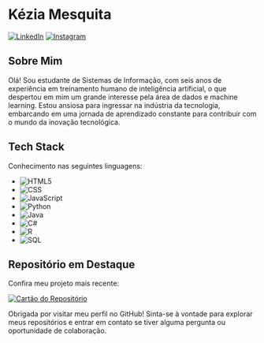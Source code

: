# Kézia Mesquita

[![LinkedIn](https://img.shields.io/badge/LinkedIn-000?style=for-the-badge&logo=linkedin&logoColor=0E76A8)](https://www.linkedin.com/in/k%C3%A9zia-mesquita-a007b6278/)
[![Instagram](https://img.shields.io/badge/Instagram-000?style=for-the-badge&logo=instagram)](https://www.instagram.com/kehmesquita/)

## Sobre Mim
Olá! Sou estudante de Sistemas de Informação, com seis anos de experiência em treinamento humano de inteligência artificial, o que despertou em mim um grande interesse pela área de dados e machine learning. Estou ansiosa para ingressar na indústria da tecnologia, embarcando em uma jornada de aprendizado constante para contribuir com o mundo da inovação tecnológica.

## Tech Stack

Conhecimento nas seguintes linguagens:

- ![HTML5](https://img.shields.io/badge/HTML5-000?style=for-the-badge&logo=html5)
- ![CSS](https://img.shields.io/badge/css-000?style=for-the-badge&logo=CSS3)
- ![JavaScript](https://img.shields.io/badge/JavaScript-000?style=for-the-badge&logo=javascript)
- ![Python](https://img.shields.io/badge/Python-000?style=for-the-badge&logo=python&logoColor=)
- ![Java](https://img.shields.io/badge/Java-000?style=for-the-badge&logo=java)
- ![C#](https://img.shields.io/badge/C%23-000?style=for-the-badge&logo=c-sharp&logoColor=823085)
- ![R](https://img.shields.io/badge/R-000?style=for-the-badge&logo=R&logoColor=276DC3)
- ![SQL](https://img.shields.io/badge/SQL-000?style=for-the-badge&logo=MySQL&logoColor=4479A1)

## Repositório em Destaque

Confira meu projeto mais recente:

[![Cartão do Repositório](https://github-readme-stats.vercel.app/api/pin/?username=keziamesquita&repo=dio-lab-open-source&bg_color=000&border_color=30A3DC&show_icons=true&icon_color=30A3DC&title_color=E94D5F&text_color=FFF)](https://github.com/keziamesquita/dio-lab-open-source)

Obrigada por visitar meu perfil no GitHub! Sinta-se à vontade para explorar meus repositórios e entrar em contato se tiver alguma pergunta ou oportunidade de colaboração.
